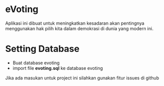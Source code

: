 # eVoting
Aplikasi ini dibuat untuk meningkatkan kesadaran akan pentingnya menggunakan hak pilih kita dalam demokrasi di dunia yang modern ini.

# Setting Database
 - Buat database evoting
 - import file **evoting.sql** ke database evoting
 
Jika ada masukan untuk project ini silahkan gunakan fitur issues di github
